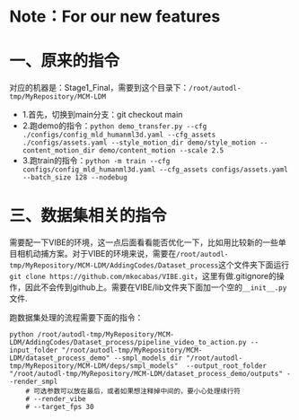 # Note：For our new features

# 一、原来的指令
对应的机器是：Stage1_Final，需要到这个目录下：`/root/autodl-tmp/MyRepository/MCM-LDM`
- 1.首先，切换到main分支：git checkout main
- 2.跑demo的指令：`python demo_transfer.py --cfg ./configs/config_mld_humanml3d.yaml --cfg_assets ./configs/assets.yaml --style_motion_dir demo/style_motion --content_motion_dir demo/content_motion --scale 2.5`
- 3.跑train的指令：`python -m train --cfg configs/config_mld_humanml3d.yaml --cfg_assets configs/assets.yaml --batch_size 128 --nodebug`

# 三、数据集相关的指令
需要配一下VIBE的环境，这一点后面看看能否优化一下，比如用比较新的一些单目相机动捕方案。对于VIBE的环境来说，需要在`/root/autodl-tmp/MyRepository/MCM-LDM/AddingCodes/Dataset_process`这个文件夹下面运行`git clone https://github.com/mkocabas/VIBE.git`，这里有做.gitignore的操作，因此不会传到github上。需要在VIBE/lib文件夹下面加一个空的`__init__.py`文件.

跑数据集处理的流程需要下面的指令：
```PY
python /root/autodl-tmp/MyRepository/MCM-LDM/AddingCodes/Dataset_process/pipeline_video_to_action.py --input_folder "/root/autodl-tmp/MyRepository/MCM-LDM/dataset_process_demo" --smpl_models_dir "/root/autodl-tmp/MyRepository/MCM-LDM/deps/smpl_models"  --output_root_folder "/root/autodl-tmp/MyRepository/MCM-LDM/dataset_process_demo/outputs" --render_smpl
    # 可选参数可以放在最后，或者如果想注释掉中间的，要小心处理续行符
    # --render_vibe
    # --target_fps 30
```